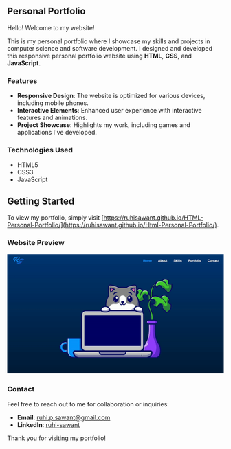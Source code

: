 ## Personal Portfolio

Hello! Welcome to my website!

This is my personal portfolio where I showcase my skills and projects in computer science and software development. I designed and developed this responsive personal portfolio website using **HTML**, **CSS**, and **JavaScript**. 

### Features

- **Responsive Design**: The website is optimized for various devices, including mobile phones.
- **Interactive Elements**: Enhanced user experience with interactive features and animations.
- **Project Showcase**: Highlights my work, including games and applications I've developed.

### Technologies Used

- HTML5
- CSS3
- JavaScript

## Getting Started

To view my portfolio, simply visit [https://ruhisawant.github.io/HTML-Personal-Portfolio/](https://ruhisawant.github.io/Html-Personal-Portfolio/).

### Website Preview
![Website Preview](content/WebsitePreview.gif)

### Contact

Feel free to reach out to me for collaboration or inquiries:

- **Email**: [ruhi.p.sawant@gmail.com](mailto:ruhi.p.sawant@gmail.com)
- **LinkedIn**: [ruhi-sawant](https://www.linkedin.com/in/ruhi-sawant/)

Thank you for visiting my portfolio!
